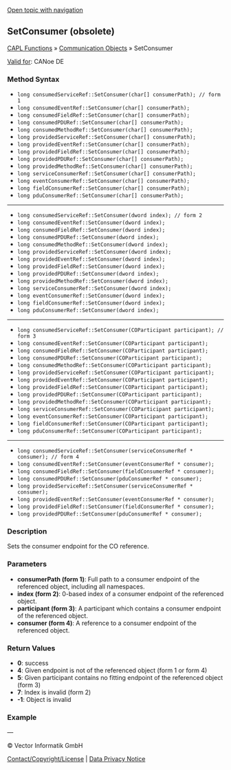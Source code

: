 [Open topic with navigation](../../../../../CANoeDEFamily.htm#Topics/CAPLFunctions/CommunicationObjects/Methods/CAPLfunctionSetConsumer.md)

## SetConsumer (obsolete)

[CAPL Functions](../../CAPLfunctions.md) » [Communication Objects](../CAPLfunctionsCOOverview.md) » SetConsumer

[Valid for](../../../Shared/FeatureAvailability.md): CANoe DE

### Method Syntax

- `long consumedServiceRef::SetConsumer(char[] consumerPath); // form 1`
- `long consumedEventRef::SetConsumer(char[] consumerPath);`
- `long consumedFieldRef::SetConsumer(char[] consumerPath);`
- `long consumedPDURef::SetConsumer(char[] consumerPath);`
- `long consumedMethodRef::SetConsumer(char[] consumerPath);`
- `long providedServiceRef::SetConsumer(char[] consumerPath);`
- `long providedEventRef::SetConsumer(char[] consumerPath);`
- `long providedFieldRef::SetConsumer(char[] consumerPath);`
- `long providedPDURef::SetConsumer(char[] consumerPath);`
- `long providedMethodRef::SetConsumer(char[] consumerPath);`
- `long serviceConsumerRef::SetConsumer(char[] consumerPath);`
- `long eventConsumerRef::SetConsumer(char[] consumerPath);`
- `long fieldConsumerRef::SetConsumer(char[] consumerPath);`
- `long pduConsumerRef::SetConsumer(char[] consumerPath);`

---

- `long consumedServiceRef::SetConsumer(dword index); // form 2`
- `long consumedEventRef::SetConsumer(dword index);`
- `long consumedFieldRef::SetConsumer(dword index);`
- `long consumedPDURef::SetConsumer(dword index);`
- `long consumedMethodRef::SetConsumer(dword index);`
- `long providedServiceRef::SetConsumer(dword index);`
- `long providedEventRef::SetConsumer(dword index);`
- `long providedFieldRef::SetConsumer(dword index);`
- `long providedPDURef::SetConsumer(dword index);`
- `long providedMethodRef::SetConsumer(dword index);`
- `long serviceConsumerRef::SetConsumer(dword index);`
- `long eventConsumerRef::SetConsumer(dword index);`
- `long fieldConsumerRef::SetConsumer(dword index);`
- `long pduConsumerRef::SetConsumer(dword index);`

---

- `long consumedServiceRef::SetConsumer(COParticipant participant); // form 3`
- `long consumedEventRef::SetConsumer(COParticipant participant);`
- `long consumedFieldRef::SetConsumer(COParticipant participant);`
- `long consumedPDURef::SetConsumer(COParticipant participant);`
- `long consumedMethodRef::SetConsumer(COParticipant participant);`
- `long providedServiceRef::SetConsumer(COParticipant participant);`
- `long providedEventRef::SetConsumer(COParticipant participant);`
- `long providedFieldRef::SetConsumer(COParticipant participant);`
- `long providedPDURef::SetConsumer(COParticipant participant);`
- `long providedMethodRef::SetConsumer(COParticipant participant);`
- `long serviceConsumerRef::SetConsumer(COParticipant participant);`
- `long eventConsumerRef::SetConsumer(COParticipant participant);`
- `long fieldConsumerRef::SetConsumer(COParticipant participant);`
- `long pduConsumerRef::SetConsumer(COParticipant participant);`

---

- `long consumedServiceRef::SetConsumer(serviceConsumerRef * consumer); // form 4`
- `long consumedEventRef::SetConsumer(eventConsumerRef * consumer);`
- `long consumedFieldRef::SetConsumer(fieldConsumerRef * consumer);`
- `long consumedPDURef::SetConsumer(pduConsumerRef * consumer);`
- `long providedServiceRef::SetConsumer(serviceConsumerRef * consumer);`
- `long providedEventRef::SetConsumer(eventConsumerRef * consumer);`
- `long providedFieldRef::SetConsumer(fieldConsumerRef * consumer);`
- `long providedPDURef::SetConsumer(pduConsumerRef * consumer);`

### Description

Sets the consumer endpoint for the CO reference.

### Parameters

- **consumerPath (form 1)**: Full path to a consumer endpoint of the referenced object, including all namespaces.
- **index (form 2)**: 0-based index of a consumer endpoint of the referenced object.
- **participant (form 3)**: A participant which contains a consumer endpoint of the referenced object.
- **consumer (form 4)**: A reference to a consumer endpoint of the referenced object.

### Return Values

- **0**: success
- **4**: Given endpoint is not of the referenced object (form 1 or form 4)
- **5**: Given participant contains no fitting endpoint of the referenced object (form 3)
- **7**: Index is invalid (form 2)
- **-1**: Object is invalid

### Example

—

© Vector Informatik GmbH

[Contact/Copyright/License](../../../Shared/ContactCopyrightLicense.md) | [Data Privacy Notice](https://www.vector.com/int/en/company/get-info/privacy-policy/)